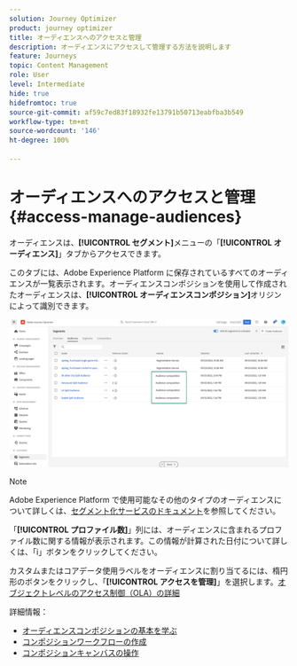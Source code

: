 ```yaml
---
solution: Journey Optimizer
product: journey optimizer
title: オーディエンスへのアクセスと管理
description: オーディエンスにアクセスして管理する方法を説明します
feature: Journeys
topic: Content Management
role: User
level: Intermediate
hide: true
hidefromtoc: true
source-git-commit: af59c7ed83f18932fe13791b50713eabfba3b549
workflow-type: tm+mt
source-wordcount: '146'
ht-degree: 100%

---
```



# オーディエンスへのアクセスと管理 {#access-manage-audiences}

オーディエンスは、**[!UICONTROL セグメント]**&#x200B;メニューの「**[!UICONTROL オーディエンス]**」タブからアクセスできます。

このタブには、Adobe Experience Platform に保存されているすべてのオーディエンスが一覧表示されます。オーディエンスコンポジションを使用して作成されたオーディエンスは、**[!UICONTROL オーディエンスコンポジション]**&#x200B;オリジンによって識別できます。

![](assets/audiences-list.png)

>[!NOTE]
>
>Adobe Experience Platform で使用可能なその他のタイプのオーディエンスについて詳しくは、[セグメント化サービスのドキュメント](https://experienceleague.adobe.com/docs/experience-platform/segmentation/ui/overview.html?lang=ja)を参照してください。

「**[!UICONTROL プロファイル数]**」列には、オーディエンスに含まれるプロファイル数に関する情報が表示されます。この情報が計算された日付について詳しくは、「i」ボタンをクリックしてください。

カスタムまたはコアデータ使用ラベルをオーディエンスに割り当てるには、楕円形のボタンをクリックし、「**[!UICONTROL アクセスを管理]**」を選択します。[オブジェクトレベルのアクセス制御（OLA）の詳細](../administration/object-based-access.md)

<!--
-edit an audience?
-->

詳細情報：

* [オーディエンスコンポジションの基本を学ぶ](get-started-audience-orchestration.md)
* [コンポジションワークフローの作成](create-compositions.md)
* [コンポジションキャンバスの操作](composition-canvas.md)
